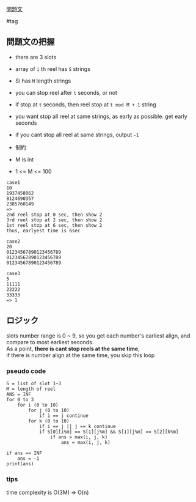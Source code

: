[問題文](https://atcoder.jp/contests/abc320/tasks/abc320_c)

#tag

## 問題文の把握

- there are 3 slots
- array of `i` th reel has `S` strings
- Si has `M` length strings
- you can stop reel after `t` seconds, or not
- if stop at `t` seconds, then reel stop at `t mod M + 1` string
- you want stop all reel at same strings, as early as possible. get early seconds
- if you cant stop all reel at same strings, output `-1`

- 制約

- M is int
- 1 <= M <= 100

```
case1
10
1937458062
8124690357
2385760149
=> 
2nd reel stop at 0 sec, then show 2 
3rd reel stop at 2 sec, then show 2 
1st reel stop at 6 sec, then show 2 
thus, earlyest time is 6sec

case2
20
01234567890123456789
01234567890123456789
01234567890123456789

case3
5
11111
22222
33333
=> 1

```

## ロジック

slots number range is 0 ~ 9,
so you get each number's earliest align,
and compare to most earliest seconds.  
As a point, **there is cant stop reels at the same time**,   
if there is number align at the same time, you skip this loop 

### pseudo code

```
S = list of slot 1~3
M = length of reel
ANS = INF
for 0 to 3
    for i (0 to 10)
        for j (0 to 10)
            if i == j continue
        for k (0 to 10)
            if i == j || j == k continue
            if S[0][i%m] == S[1][j%m] && S[1][j%m] == S[2][k%m]
                if ans > max(i, j, k)
                    ans = max(i, j, k)

if ans == INF
    ans = -1
print(ans)
```

### tips

time complexity is O(3M) => O(n) 


